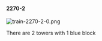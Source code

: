 #### 2270-2
![train-2270-2-0.png](https://github.com/lil-lab/nlvr/raw/master/nlvr/train/images/30/train-2270-2-0.png "train-2270-2-0.png")

There are 2 towers with 1 blue block